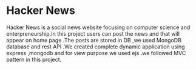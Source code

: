 # Hacker News

Hacker News is a social news website focusing on computer science and enterpreneurship.In this project users can post the news and that will appear on home page .The posts are stored in DB ,we used MongoDB database and rest API .We created complete dynamic application using express ,mongodb and for view purpose we used ejs .we followed MVC pattern in this project.

